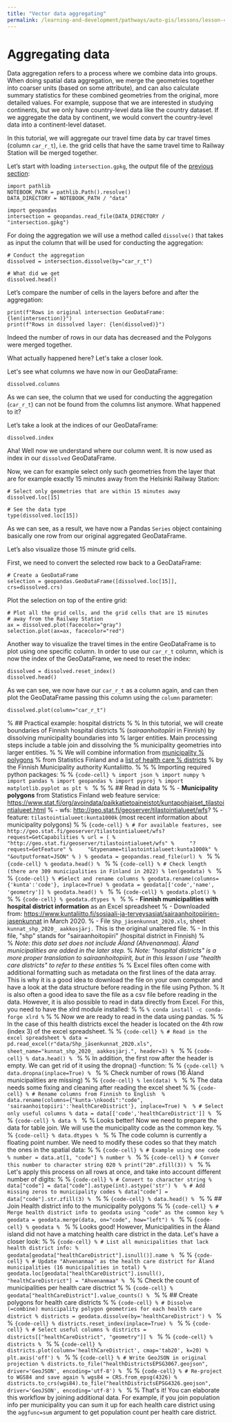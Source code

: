 ```yaml
---
title: "Vector data aggregating"
permalink: /learning-and-development/pathways/auto-gis/lessons/lesson-4/vector-data-aggregating/
---
```



# Aggregating data

Data aggregation refers to a process where we combine data into groups. When
doing spatial data aggregation, we merge the geometries together into coarser
units (based on some attribute), and can also calculate summary statistics for
these combined geometries from the original, more detailed values. For example,
suppose that we are interested in studying continents, but we only have
country-level data like the country dataset. If we aggregate the data by
continent, we would convert the country-level data into a continent-level
dataset.

In this tutorial, we will aggregate our travel time data by car travel times
(column `car_r_t`), i.e. the grid cells that have the same travel time to
Railway Station will be merged together.

Let’s start with loading `intersection.gpkg`, the output file of the
[previous section](overlay-analysis):

```{code-cell}
import pathlib 
NOTEBOOK_PATH = pathlib.Path().resolve()
DATA_DIRECTORY = NOTEBOOK_PATH / "data"
```

```{code-cell}
import geopandas
intersection = geopandas.read_file(DATA_DIRECTORY / "intersection.gpkg")
```

For doing the aggregation we will use a method called `dissolve()` that takes
as input the column that will be used for conducting the aggregation:

```{code-cell}
# Conduct the aggregation
dissolved = intersection.dissolve(by="car_r_t")

# What did we get
dissolved.head()
```

Let’s compare the number of cells in the layers before and after the
aggregation:

```{code-cell}
print(f"Rows in original intersection GeoDataFrame: {len(intersection)}")
print(f"Rows in dissolved layer: {len(dissolved)}")
```

Indeed the number of rows in our data has decreased and the Polygons were
merged together.

What actually happened here? Let's take a closer look. 

Let's see what columns we have now in our GeoDataFrame:

```{code-cell}
dissolved.columns
```

As we can see, the column that we used for conducting the aggregation
(`car_r_t`) can not be found from the columns list anymore. What happened to
it?

Let’s take a look at the indices of our GeoDataFrame:

```{code-cell}
dissolved.index
```

Aha! Well now we understand where our column went. It is now used as index in
our `dissolved` GeoDataFrame. 

Now, we can for example select only such geometries from the layer that are for
example exactly 15 minutes away from the Helsinki Railway Station:

```{code-cell}
# Select only geometries that are within 15 minutes away
dissolved.loc[15]
```

```{code-cell}
# See the data type
type(dissolved.loc[15])
```


As we can see, as a result, we have now a Pandas `Series` object containing
basically one row from our original aggregated GeoDataFrame.

Let’s also visualize those 15 minute grid cells.

First, we need to convert the selected row back to a GeoDataFrame:

```{code-cell}
# Create a GeoDataFrame
selection = geopandas.GeoDataFrame([dissolved.loc[15]], crs=dissolved.crs)
```

Plot the selection on top of the entire grid:

```{code-cell}
# Plot all the grid cells, and the grid cells that are 15 minutes
# away from the Railway Station
ax = dissolved.plot(facecolor="gray")
selection.plot(ax=ax, facecolor="red")
```

Another way to visualize the travel times in the entire GeoDataFrame is to plot using one specific column. In order to use our `car_r_t` column, which is now the index of the GeoDataFrame, we need to reset the index:

```{code-cell}
dissolved = dissolved.reset_index()
dissolved.head()
```

As we can see, we now have our `car_r_t` as a column again, and can then plot the GeoDataFrame passing this column using the `column` parameter:

```{code-cell}
dissolved.plot(column="car_r_t")
```

% ## Practical example: hospital districts
% 
% In this tutorial, we will create boundaries of Finnish hospital districts
% (*sairaanhoitopiiri* in Finnish) by dissolving municipality boundaries into
% larger entities. Main processing steps include a table join and dissolving the
% municipality geometries into larger entities.
% 
% We will combine information from [municipality
% polygons](https://www.stat.fi/org/avoindata/paikkatietoaineistot/vaesto_tilastointialueittain.html)
% from Statistics Finland and a [list of health care
% districts](https://www.kuntaliitto.fi/sosiaali-ja-terveysasiat/sairaanhoitopiirien-jasenkunnat)
% by the Finnish Municipality authority Kuntaliitto.
% 
% 
% Importing required python packages:
% 
% ```{code-cell}
% import json
% import numpy
% import pandas
% import geopandas
% import pyproj
% import matplotlib.pyplot as plt
% ```
% 
% 
% ## Read in data
% 
% - **Municipality polygons** from Statistics Finland web feature service: https://www.stat.fi/org/avoindata/paikkatietoaineistot/kuntapohjaiset_tilastointialueet.html
%     - wfs: http://geo.stat.fi/geoserver/tilastointialueet/wfs?
%     - feature: `tilastointialueet:kunta1000k` (most recent information about municipality polygons)
% 
% ```{code-cell}
% # For available features, see http://geo.stat.fi/geoserver/tilastointialueet/wfs?request=GetCapabilities
% url = (
%     "http://geo.stat.fi/geoserver/tilastointialueet/wfs"
%     "?request=GetFeature"
%     "&typename=tilastointialueet:kunta1000k"
%     "&outputformat=JSON"
% )
% geodata = geopandas.read_file(url)
% ```
% 
% ```{code-cell}
% geodata.head()
% ```
% 
% ```{code-cell}
% # Check length (there are 309 municipalities in Finland in 2022)
% len(geodata)
% ```
% 
% ```{code-cell}
% #Select and rename columns
% geodata.rename(columns={'kunta':'code'}, inplace=True)
% geodata = geodata[['code','name', 'geometry']]
% geodata.head()
% ```
% 
% ```{code-cell}
% geodata.plot()
% ```
% 
% ```{code-cell}
% geodata.dtypes
% ```
% 
% - **Finnish municipalities with hospital district information** as an Excel spreadsheet 
%     - Downloaded from: https://www.kuntaliitto.fi/sosiaali-ja-terveysasiat/sairaanhoitopiirien-jasenkunnat in March 2020. 
%     - File `Shp_jäsenkunnat_2020.xls`, sheet `kunnat_shp_2020_ aakkosjärj.` This is the original unaltered file.
%     - In this file, "shp" stands for "sairaanhoitopiiri" (hospital district in Finnish)
%     
% *Note: this data set does not include Åland (Ahvenanmaa). Åland municipalities are added in the later step.*
% *Note: "hospital districts" is a more proper translation to sairaanhoitopiirit, but in this lesson I use "health care districts" to refer to these entities*
% 
% Excel files often come with additional formatting such as metadata on the first lines of the data array. This is why it is a good idea to download the file on your own computer and have a look at the data structure before reading in the file using Python.
% It is also often a good idea to save the file as a csv file before reading in the data. However, it is also possible to read in data directly from Excel. For this, you need to have the xlrd module installed:
% 
% ```
% conda install -c conda-forge xlrd
% ```
% 
% Now we are ready to read in the data using pandas.
% 
% In the case of this health districts excel the header is located on the 4th row (index 3) of the excel spreadsheet.
% 
% ```{code-cell}
% # Read in the excel spreadsheet
% data = pd.read_excel(r"data/Shp_jäsenkunnat_2020.xls", sheet_name="kunnat_shp_2020_ aakkosjärj.", header=3)
% ```
% 
% ```{code-cell}
% data.head()
% ```
% 
% In addition, the first row after the header is empty. We can get rid of it using the dropna() -function:
% 
% ```{code-cell}
% data.dropna(inplace=True)
% ```
% 
% Check number of rows (16 Åland municipalities are missing)
% 
% ```{code-cell}
% len(data)
% ```
% 
% The data needs some fixing and cleaning after reading the excel sheet
% 
% ```{code-cell}
% # Rename columns from Finnish to English 
% data.rename(columns={"kunta-\nkoodi":"code", 'sairaanhoitopiiri':'healthCareDistrict'}, inplace=True)
% 
% # Select only useful columns
% data = data[['code','healthCareDistrict']]
% ```
% 
% ```{code-cell}
% data
% ```
% 
% Looks better! Now we need to prepare the data for table join. We will use the municipality code as the common key.
% 
% ```{code-cell}
% data.dtypes
% ```
% 
% The code column is currently a floating point number. We need to modify these codes so that they match the ones in the spatial data:
% 
% ```{code-cell}
% # Example using one code
% number = data.at[1, "code"]
% number
% ```
% 
% ```{code-cell}
% # Conver this number to character string 020
% print("20".zfill(3))
% ```
% 
% Let's apply this process on all rows at once, and take into account different number of digits:
% 
% ```{code-cell}
% # Convert to character string
% data["code"] = data["code"].astype(int).astype('str')
% 
% # Add missing zeros to municipality codes
% data["code"] = data["code"].str.zfill(3)
% ```
% 
% ```{code-cell}
% data.head()
% ```
% 
% ## Join Health district info to the municipality polygons
% 
% ```{code-cell}
% # Merge health district info to geodata using "code" as the common key
% geodata = geodata.merge(data, on="code", how="left")
% ```
% 
% ```{code-cell}
% geodata
% ```
% 
% Looks good! However, Municipalities in the Åland island did not have a matching health care district in the data. Let's have a closer look:
% 
% ```{code-cell}
% # List all municipalities that lack health district info:
% geodata[geodata["healthCareDistrict"].isnull()].name
% ```
% 
% ```{code-cell}
% # Update "Ahvenanmaa" as the health care district for Åland municipalities (16 municipalities in total)
% geodata.loc[geodata["healthCareDistrict"].isnull(), "healthCareDistrict"] = "Ahvenanmaa"
% ```
% 
% Check the count of municipalities per health care disctrict
% 
% ```{code-cell}
% geodata["healthCareDistrict"].value_counts()
% ```
% 
% ## Create polygons for health care districts
% 
% ```{code-cell}
% # Dissolve (=combine) municipality polygon geometries for each health care district
% districts = geodata.dissolve(by='healthCareDistrict')
% ```
% 
% ```{code-cell}
% districts.reset_index(inplace=True)
% ```
% 
% ```{code-cell}
% # Select useful columns
% districts = districts[["healthCareDistrict", "geometry"]]
% ```
% 
% ```{code-cell}
% districts
% ```
% 
% ```{code-cell}
% districts.plot(column='healthCareDistrict', cmap='tab20', k=20)
% plt.axis('off')
% ```
% 
% ```{code-cell}
% # Write GeoJSON in original projection
% districts.to_file("healthDistrictsEPSG3067.geojson", driver='GeoJSON', encoding='utf-8')
% ```
% 
% ```{code-cell}
% # Re-project to WGS84 and save again
% wgs84 = CRS.from_epsg(4326)
% districts.to_crs(wgs84).to_file("healthDistrictsEPSG4326.geojson", driver='GeoJSON', encoding='utf-8')
% ```
% 
% That's it! You can elaborate this workflow by joining additional data. For example, if you join population info per municipality you can sum it up for each health care district using the `aggfunc=sum` argument to get population count per health care district.
